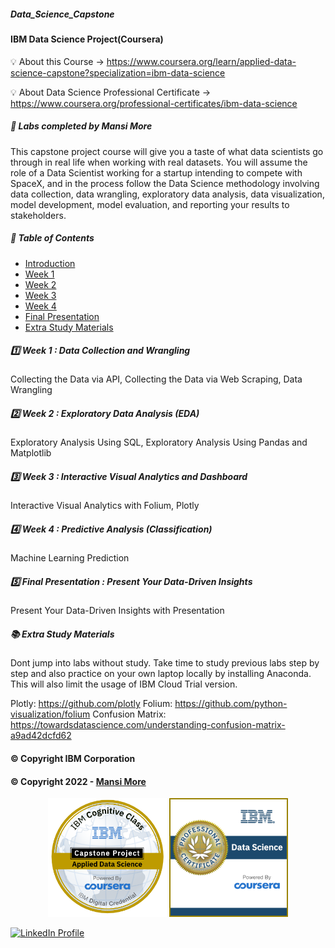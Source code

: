 ##### Data_Science_Capstone
#### IBM Data Science Project(Coursera)

💡 About this Course ->
https://www.coursera.org/learn/applied-data-science-capstone?specialization=ibm-data-science

💡 About Data Science Professional Certificate ->
https://www.coursera.org/professional-certificates/ibm-data-science

##### 🎉 Labs completed by Mansi More

This capstone project course will give you a taste of what data scientists go through in real life when working with real datasets. You will assume the role of a Data Scientist working for a startup intending to compete with SpaceX, and in the process follow the Data Science methodology involving data collection, data wrangling, exploratory data analysis, data visualization, model development, model evaluation, and reporting your results to stakeholders.


##### 📝 Table of Contents

- [Introduction](#introduction)
- [Week 1](#week1)
- [Week 2](#week2)
- [Week 3](#week3)
- [Week 4](#week4)
- [Final Presentation](#Capstone_Presentation)
- [Extra Study Materials](#extra_study)


##### 1️⃣ Week 1 : Data Collection and Wrangling

Collecting the Data via API, 
Collecting the Data via Web Scraping, 
Data Wrangling

##### 2️⃣ Week 2 : Exploratory Data Analysis (EDA)

Exploratory Analysis Using SQL, 
Exploratory Analysis Using Pandas and Matplotlib

##### 3️⃣ Week 3 : Interactive Visual Analytics and Dashboard

Interactive Visual Analytics with Folium, 
Plotly

##### 4️⃣ Week 4 : Predictive Analysis (Classification)

Machine Learning Prediction

##### 5️⃣ Final Presentation : Present Your Data-Driven Insights

Present Your Data-Driven Insights with Presentation


##### 📚 Extra Study Materials
Dont jump into labs without study. Take time to study previous labs step by step and also practice on your own laptop locally by installing Anaconda. This will also limit the usage of IBM Cloud Trial version.

Plotly: https://github.com/plotly 
Folium: https://github.com/python-visualization/folium
Confusion Matrix: https://towardsdatascience.com/understanding-confusion-matrix-a9ad42dcfd62

#### © Copyright IBM Corporation

#### © Copyright 2022 - [Mansi More](https://github.com/MansiMore99)

<p align="center"><a href="https://www.credly.com/badges/3907882b-dfd7-45c3-b024-438ac2c7854b/public_url"><img src="https://github.com/MansiMore99/Data_Science_Capstone/blob/main/SpaceX-Data-Science-Project-master/Certificate_badge/applied-data-science-capstone.png" alt="IBM Applied Data Science Capstone Project" width="190px"/></a> <a href="https://www.credly.com/badges/e6bfe69a-f040-481b-81da-bc80379e9e29/public_url"><img src="https://github.com/MansiMore99/Data_Science_Capstone/blob/main/SpaceX-Data-Science-Project-master/Certificate_badge/data-science-professional-certificate.png" alt="Data Science Professional Certificate" width="190px" padding="20px" /></a> </p>

<a href="https://www.linkedin.com/in/mansi-more-0943/"> ![LinkedIn Profile](https://img.shields.io/badge/LinkedIn-0077B5?style=for-the-badge&logo=linkedin&logoColor=white) </a>

